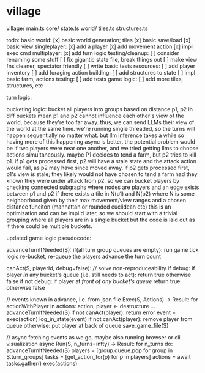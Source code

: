 # village

village/
    main.ts
    core/
        state.ts
    world/
        tiles.ts
        structures.ts

todo:
basic world:
    [x] basic world generation; tiles
    [x] basic save/load
    [x] basic view
singleplayer:
    [x] add a player
    [x] add movement action
    [x] impl exec cmd
multiplayer:
    [x] add turn logic
testing/cleanup:
    [ ] consider renaming some stuff
    [ ] fix gigantic state file, break things out
    [ ] make view fns cleaner, spectator friendly
    [ ] write basic tests
resources:
    [ ] add player inventory
    [ ] add foraging action
building:
    [ ] add structures to state
    [ ] impl basic farm, actions
testing:
    [ ] add tests
game logic:
    [ ] add more tiles, structures, etc



turn logic:

bucketing logic:
    bucket all players into groups based on distance
    p1, p2 in diff buckets mean p1 and p2 cannot influence each other's view of the world, because they're too far away. thus, we can send LLMs their view of the world at the same time. 
    we're running single threaded, so the turns will happen sequentially no matter what. but llm inference takes a while so having more of this happening async is better.
    the potential problem would be if two players were near one another, and we tried getting llms to choose actions simultaneously. maybe P1 decides to tend a farm, but p2 tries to kill p1. if p1 gets processed first, p2 will have a stale state and the attack action would fail, as p2 may have since moved away. if p2 gets processed first, p1's view is stale; they likely would not have chosen to tend a farm had they known they were under attack from p2. 
    so we can bucket players by checking connected subgraphs where nodes are players and an edge exists between p1 and p2 if there exists a tile in N(p1) and N(p2) where N is some neighborhood given by their max movement/view ranges and a chosen distance funciton (manhattan or rounded euclidean etc)
    this is an optimization and can be impl'd later, so we should start with a trivial grouping where all players are in a single bucket but the code is laid out as if there could be multiple buckets.




updated game logic pseudocode:


advanceTurnIfNeeded(S):
    if(all turn group queues are empty):
        run game tick logic
        re-bucket, re-queue the players
        advance the turn count


canAct(S, playerId, debug=false):       // solve non-reproduceability
    if debug:
        if player *in* any bucket's queue (i.e. still needs to act):
            return true
        otherwise false
    if not debug:
        if player at *front of any bucket's queue*
            return true
        otherwise false

// events known in advance, i.e. from json file
Exec(S, Actions) -> Result:
    for actionWithPlayer in actions:
        action, player <- destructure ...
        advanceTurnIfNeeded(S)
        if not canAct(player):
           return error 
        event = exec(action)
        log_in_state(event)
        if not canAct(player):
            remove player from queue
        otherwise:
            put player at back of queue
    save_game_file(S) 
        

// async fetching events as we go, maybe also running browser or cli visualization 
async Run(S, n_turns=infty) -> Result:
    for n_turns do:
        advanceTurnIfNeeded(S)
        players = [group.queue.pop for group in S.turn_groups]
        tasks = [get_action_for(p) for p in players]
        actions = await tasks.gather()
        exec(actions)
